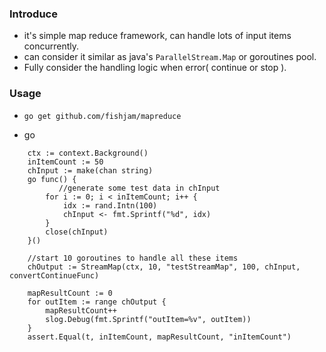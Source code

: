 ### Introduce
- it's simple map reduce framework, can handle lots of input items concurrently.
- can consider it similar as java's `ParallelStream.Map` or  goroutines pool.
- Fully consider the handling logic when error( continue or stop ).


### Usage
- `go get github.com/fishjam/mapreduce`

- go
```
	ctx := context.Background()
	inItemCount := 50
	chInput := make(chan string)
	go func() {
	       //generate some test data in chInput
		for i := 0; i < inItemCount; i++ {
			idx := rand.Intn(100)
			chInput <- fmt.Sprintf("%d", idx)
		}
		close(chInput)
	}()
	
	//start 10 goroutines to handle all these items
	chOutput := StreamMap(ctx, 10, "testStreamMap", 100, chInput, convertContinueFunc)

	mapResultCount := 0
	for outItem := range chOutput {
		mapResultCount++
		slog.Debug(fmt.Sprintf("outItem=%v", outItem))
	}
	assert.Equal(t, inItemCount, mapResultCount, "inItemCount")
```